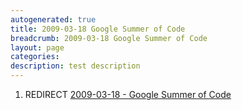 ```yaml
---
autogenerated: true
title: 2009-03-18 Google Summer of Code
breadcrumb: 2009-03-18 Google Summer of Code
layout: page
categories: 
description: test description
---
```


1.  REDIRECT [2009-03-18 - Google Summer of Code](2009-03-18_-_Google_Summer_of_Code "wikilink")

